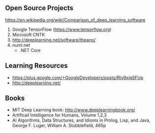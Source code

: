 Open Source Projects
--------------------
https://en.wikipedia.org/wiki/Comparison_of_deep_learning_software

1. Google TensorFlow (https://www.tensorflow.org)
2. Microsoft CNTK
3. http://deeplearning.net/software/theano/
4. numl.net
	* .NET Core

Learning Resources
------------------
- https://plus.google.com/+GoogleDevelopers/posts/Rtv9xjqSFUp
- http://deeplearning.net/

Books
-----

- MIT Deep Learning book: http://www.deeplearningbook.org/
- Artificail Intelligence for Humans, Volume 1,2,3
- AI Algorithms, Data Structures, and Idioms in Prolog, Lisp, and Java, George F. Luger, William A. Stubblefield, 465p
